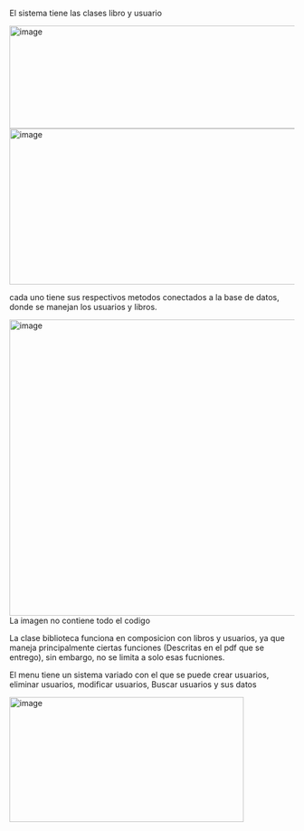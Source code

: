 El sistema tiene las clases libro y usuario

<img width="795" height="182" alt="image" src="https://github.com/user-attachments/assets/bc8c6379-3c70-4fde-b9cb-4077b373df42" />

<img width="825" height="276" alt="image" src="https://github.com/user-attachments/assets/b20fdf0a-2091-401d-80dd-426af507be8c" />

cada uno tiene sus respectivos metodos conectados a la base de datos, donde se manejan los usuarios y libros.

<img width="1034" height="524" alt="image" src="https://github.com/user-attachments/assets/e101fa96-1cf8-47e8-8b1b-cdb752aa553e" />
La imagen no contiene todo el codigo

La clase biblioteca funciona en composicion con libros y usuarios, ya que maneja principalmente ciertas funciones (Descritas en el pdf que se entrego), sin embargo, no se limita a solo esas fucniones.

El menu tiene un sistema variado con el que se puede crear usuarios, eliminar usuarios, modificar usuarios, Buscar usuarios y sus datos

<img width="414" height="221" alt="image" src="https://github.com/user-attachments/assets/f63844d8-732d-4ef9-93e6-f8876732a59c" />

